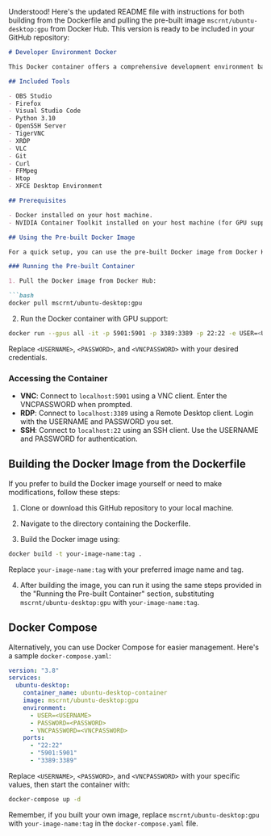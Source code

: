 Understood! Here's the updated README file with instructions for both building from the Dockerfile and pulling the pre-built image `mscrnt/ubuntu-desktop:gpu` from Docker Hub. This version is ready to be included in your GitHub repository:

```markdown
# Developer Environment Docker

This Docker container offers a comprehensive development environment based on Ubuntu 22.04, featuring a range of tools and applications tailored for developers. It leverages the NVIDIA Container Toolkit for GPU support, enabling the use of GPU-accelerated applications without manual NVIDIA driver installations inside the container.

## Included Tools

- OBS Studio
- Firefox
- Visual Studio Code
- Python 3.10
- OpenSSH Server
- TigerVNC
- XRDP
- VLC
- Git
- Curl
- FFMpeg
- Htop
- XFCE Desktop Environment

## Prerequisites

- Docker installed on your host machine.
- NVIDIA Container Toolkit installed on your host machine (for GPU support).

## Using the Pre-built Docker Image

For a quick setup, you can use the pre-built Docker image from Docker Hub.

### Running the Pre-built Container

1. Pull the Docker image from Docker Hub:

```bash
docker pull mscrnt/ubuntu-desktop:gpu
```

2. Run the Docker container with GPU support:

```bash
docker run --gpus all -it -p 5901:5901 -p 3389:3389 -p 22:22 -e USER=<USERNAME> -e PASSWORD=<PASSWORD> -e VNCPASSWORD=<VNCPASSWORD> mscrnt/ubuntu-desktop:gpu
```

Replace `<USERNAME>`, `<PASSWORD>`, and `<VNCPASSWORD>` with your desired credentials.

### Accessing the Container

- **VNC**: Connect to `localhost:5901` using a VNC client. Enter the VNCPASSWORD when prompted.
- **RDP**: Connect to `localhost:3389` using a Remote Desktop client. Login with the USERNAME and PASSWORD you set.
- **SSH**: Connect to `localhost:22` using an SSH client. Use the USERNAME and PASSWORD for authentication.

## Building the Docker Image from the Dockerfile

If you prefer to build the Docker image yourself or need to make modifications, follow these steps:

1. Clone or download this GitHub repository to your local machine.

2. Navigate to the directory containing the Dockerfile.

3. Build the Docker image using:

```bash
docker build -t your-image-name:tag .
```

Replace `your-image-name:tag` with your preferred image name and tag.

4. After building the image, you can run it using the same steps provided in the "Running the Pre-built Container" section, substituting `mscrnt/ubuntu-desktop:gpu` with `your-image-name:tag`.

## Docker Compose

Alternatively, you can use Docker Compose for easier management. Here's a sample `docker-compose.yaml`:

```yaml
version: "3.8"
services:
  ubuntu-desktop:
    container_name: ubuntu-desktop-container
    image: mscrnt/ubuntu-desktop:gpu
    environment:
      - USER=<USERNAME>
      - PASSWORD=<PASSWORD>
      - VNCPASSWORD=<VNCPASSWORD>
    ports:
      - "22:22"
      - "5901:5901"
      - "3389:3389"
```

Replace `<USERNAME>`, `<PASSWORD>`, and `<VNCPASSWORD>` with your specific values, then start the container with:

```bash
docker-compose up -d
```

Remember, if you built your own image, replace `mscrnt/ubuntu-desktop:gpu` with `your-image-name:tag` in the `docker-compose.yaml` file.

